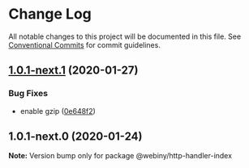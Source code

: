 # Change Log

All notable changes to this project will be documented in this file.
See [Conventional Commits](https://conventionalcommits.org) for commit guidelines.

## [1.0.1-next.1](https://github.com/webiny/webiny-js/compare/@webiny/http-handler-index@1.0.1-next.0...@webiny/http-handler-index@1.0.1-next.1) (2020-01-27)


### Bug Fixes

* enable gzip ([0e648f2](https://github.com/webiny/webiny-js/commit/0e648f27572603e956fc614eddda2b68cdf53e42))





## 1.0.1-next.0 (2020-01-24)

**Note:** Version bump only for package @webiny/http-handler-index
